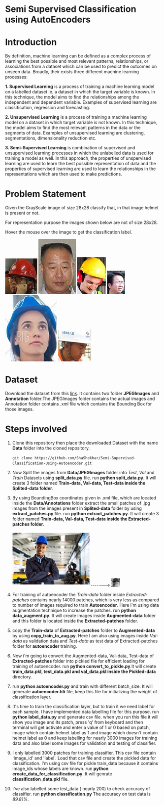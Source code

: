 # Semi Supervised Classification using AutoEncoders

# Introduction

By definition, machine learning can be defined as a complex process of learning the best possible and most relevant patterns, relationships, or associations from a dataset which can be used to predict the outcomes on unseen data. Broadly, their exists three different machine learning processes:

**1. Supervised Learning** is a process of training a machine learning model on a labelled dataset ie. a dataset in which the target variable is known. In this technique, the model aims to find the relationships among the independent and dependent variable. Examples of supervised learning are classification, regression and forecasting.

**2. Unsupervised Learning** is a process of training a machine learning model on a dataset in which target variable is not known. In this technique, the model aims to find the most relevant patterns in the data or the segments of data. Examples of unsupervised learning are clustering, segmentations, dimensionality reduction etc.

**3. Semi-Supervised Learning** is combination of supervised and unsupervised learning processes in which the unlabelled data is used for training a model as well. In this approach, the properties of unspervised learning are used to learn the best possible representation of data and the properties of supervised learning are used to learn the relationships in the representations which are then used to make predictions.

# Problem Statement
 Given the GrayScale image of size 28x28 classify that, in that image helmet is present or not.
 
 For representation purpose the images shown below are not of size 28x28.
 
 Hover the mouse over the image to get the classification label.
 
 ![](https://github.com/ShaShekhar/Semi-Supervised-Classification-Using-Autoencoder/blob/master/fig/00002_0.jpg "Helmet Present")       ![](https://github.com/ShaShekhar/Semi-Supervised-Classification-Using-Autoencoder/blob/master/fig/01390_2.jpg "Helmet not Present")      ![](https://github.com/ShaShekhar/Semi-Supervised-Classification-Using-Autoencoder/blob/master/fig/00022_0.jpg "Helmet Present")        ![](https://github.com/ShaShekhar/Semi-Supervised-Classification-Using-Autoencoder/blob/master/fig/02680_0.jpg "Helmet not Present")      ![](https://github.com/ShaShekhar/Semi-Supervised-Classification-Using-Autoencoder/blob/master/fig/00167_0.jpg "Helmet Present")      ![](https://github.com/ShaShekhar/Semi-Supervised-Classification-Using-Autoencoder/blob/master/fig/00080_0.jpg "Helmet Present")

# Dataset
Download the dataset from this [link](https://drive.google.com/open?id=1SUBraBUovros2qTt20LYPkRlgmsElVxg "Dataset"). It contains two folder **JPEGImages** and **Annotation** folder.The JPEGImages folder contains the actual images and Annotation folder contains .xml file which contains the Bounding Box for those images.

# Steps involved
 1. Clone this repository then place the downloaded Dataset with the name **Data** folder into the cloned repository.

    `git clone https://github.com/ShaShekhar/Semi-Supervised-Classification-Using-Autoencoder.git`

 2. Now Split the images from **Data/JPEGImages** folder into _Test_, _Val_ and _Train_ Datasets using **split_data.py** file.
    run **python split_data.py**. It will create 3 folder named **Train-data, Val-data, Test-data inside the Splited-data folder**.

 3. By using BoundingBox coordinates given in .xml file, which are located inside the **Data/Annotations** folder extract the small patches of .jpg images from the images present in **Splited-data** folder by using **extract_patches.py** file. run **python extract_patches.py**. It will create 3 folder named **Train-data, Val-data, Test-data inside the Extracted-patches folder**.
 
    ![](https://github.com/ShaShekhar/Semi-Supervised-Classification-Using-Autoencoder/blob/master/fig/00063.jpg "Image")   ------->  ![](https://github.com/ShaShekhar/Semi-Supervised-Classification-Using-Autoencoder/blob/master/fig/00063_0.jpg  "Extracted Patch")

 4. For training of autoencoder the _Train-data_ folder inside _Extracted-patches_ contains nearly 14000 patches, which is very less as compared to number of images required to train **Autoencoder**. Here i'm using data augmentation technique to increase the patches. run **python data_augment.py**. It will create images inside **Augmented-data** folder and this folder is located inside the **Extracted-patches** folder.

 5. copy the **Train-data** of **Extracted-patches** folder to **Augmented-data** by using **copy_train_to_aug.py**. Here I am also using images inside _Val-data_ as validation data and _Test-data_
 as test data of Extracted-patches folder for **autoencoder** training.

 6. Now i'm going to convert the Augmented-data, Val-data, Test-data of **Extracted-patches** folder into pickled file for efficient loading for training of autoencoder. run **python convert_to_pickle.py**.It will create **train_data.pkl, test_data.pkl and val_data.pkl inside the Pickled-data** directory.

 7. run **python autoencoder.py** and train with different batch_size.
    It will generate **autoencoder.h5** file, keep this file for initializing the weight of classification layer.

 8. It's time to train the classification layer, but to train it we need label for each sample. I have implemented data labelling file for this purpose. run **python label_data.py** and generate csv file. when you run this file it will show you image and its patch, press 'q' from keyboard and then terminal will get activate and enter a value of 1 or 0 based on patch, image which contain helmet label as 1 and image which doesn't contain helmet label as 0 and keep labelling for nearly 3000 images for training data and also label some images for validation and testing of classifier.

 9. I only labelled 3000 patches for training classifier. This csv file contain 'image_id' and 'label'. Load that csv file and create the pickled data for classification. I'm using csv file for pickle train_data because it contains image_ids whose labels are known.
run **python create_data_for_classification.py**. It will genrate **classification_data.pkl** file.

 10. I've also labelled some test_data ( nearly 200) to check accuracy of classifier. run **python classification.py**
The accuracy on test data is _89.81%_.
